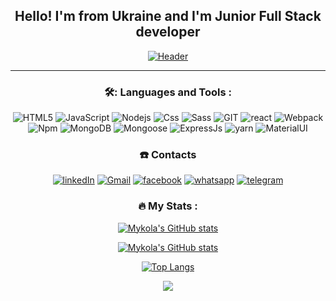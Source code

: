 <div align="center">

## Hello! I'm from Ukraine  and I'm Junior Full Stack developer

[![Header](https://media.giphy.com/media/fgLPuyyoxzl3166xGo/giphy-downsized-large.gif)](https://www.youtube.com/watch?v=kYqv0LpuCyM)

---

### 🛠️: Languages and Tools :

![HTML5](https://img.shields.io/badge/-HTML5-090909?style=for-the-badge&logo=HTML5&logoColor=tomato)
![JavaScript](https://img.shields.io/badge/-JavaScript-090909?style=for-the-badge&logo=JavaScript&logoColor=yellow)
![Nodejs](https://img.shields.io/badge/-Nodejs-090909?style=for-the-badge&logo=Node.js&logoColor=grren)
![Css](https://img.shields.io/badge/-Css3-090909?style=for-the-badge&logo=css3&logoColor=green)
![Sass](https://img.shields.io/badge/-Sass-090909?style=for-the-badge&logo=Sass&logoColor=pin)
![GIT](https://img.shields.io/badge/-GIT-090909?style=for-the-badge&logo=GIT&logoColor=fff)
![react](https://img.shields.io/badge/-react-090909?style=for-the-badge&logo=react&logoColor=blue)
![Webpack](https://img.shields.io/badge/-Webpack-090909?style=for-the-badge&logo=Webpack&logoColor=salmon)
![Npm](https://img.shields.io/badge/-Npm-090909?style=for-the-badge&logo=Npm&logoColor=salmon)
![MongoDB](https://img.shields.io/badge/-mongoDB-090909?style=for-the-badge&logo=Mongodb&logoColor=green)
![Mongoose](https://img.shields.io/badge/-Mongoose-090909?style=for-the-badge&logo=mongoose&logoColor=green)
![ExpressJs](https://img.shields.io/badge/-Express.Js-090909?style=for-the-badge&logo=Express&logoColor=green)
![yarn](https://img.shields.io/badge/-yarn-090909?style=for-the-badge&logo=yarn&logoColor=blue)
![MaterialUI](https://img.shields.io/badge/-MUI-090909?style=for-the-badge&logo=MUI&logoColor=blue)

### ☎️ Contacts

[![linkedIn](https://img.shields.io/badge/-linkedin-090909?style=for-the-badge&logo=linkedin&logoColor=blue)](https://www.linkedin.com/in/mykola-senyuk-2112811b3/)
[![Gmail](https://img.shields.io/badge/-Gmail-090909?style=for-the-badge&logo=Gmail&logoColor=red)](mailto:tecster@gmail.com)
[![facebook](https://img.shields.io/badge/-facebook-090909?style=for-the-badge&logo=facebook&logoColor=blue)](https://www.facebook.com/profile.php?id=100001829246344&sk=allactivity)
[![whatsapp](https://img.shields.io/badge/-whatsapp-090909?style=for-the-badge&logo=whatsapp&logoColor=green)](https://api.whatsapp.com/send?phone=+447570944705)
 [![telegram](https://img.shields.io/badge/-telegram-090909?style=for-the-badge&logo=telegram&logoColor=green)](https://api.whatsapp.com/send?phone=+447570944705)

### 🔥 My Stats :

[![Mykola's GitHub stats](http://github-readme-streak-stats.herokuapp.com?user=mykolasenyuk&theme=dark&date_format=M%20j%5B%2C%20Y%5D)](https://git.io/streak-stats)

[![Mykola's GitHub stats](https://github-readme-stats.vercel.app/api?username=mykolasenyuk&theme=dark&show_icons=true)
](https://github.com/anuraghazra/github-readme-stats)

[![Top Langs](https://github-readme-stats.vercel.app/api/top-langs/?username=mykolasenyuk&layout=compact&theme=dark)](https://github.com/anuraghazra/github-readme-stats)

![](https://komarev.com/ghpvc/?username=your-github-mykolasenyuk&color=blue)

</div>
